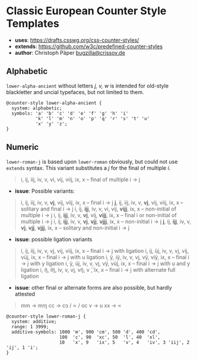 Classic European Counter Style Templates
========================================

- **uses**: https://drafts.csswg.org/css-counter-styles/
- **extends**: https://github.com/w3c/predefined-counter-styles
- **author**: Christoph Päper bugzilla@crissov.de

    

Alphabetic
----------

    

`lower-alpha-ancient` without letters *j, v, w* is intended for old-style blackletter and uncial typefaces,
but not limited to them.

    @counter-style lower-alpha-ancient {
      system: alphabetic;
      symbols: 'a' 'b' 'c' 'd' 'e' 'f' 'g' 'h' 'i'
               'k' 'l' 'm' 'n' 'o' 'p' 'q' 'r' 's' 't' 'u'
               'x' 'y' 'z';
    }
    

Numeric
-------

    

`lower-roman-j` is based upon `lower-roman` obviously, but could not use `extends` syntax. 
This variant substitutes a *j* for the final of multiple *i*.
>   i,   ij,   iij,   iv, v,   vi,     vij,     viij,   ix, x – final of multiple i → j

- **issue**: Possible variants:
>   i,   ij,   iij,   iv, v, **vj**,   vij,     viij,   ix, x – final i → j
> **j**, ij,   iij,   iv, v, **vj**,   vij,     viij,   ix, x – solitary and final i → j
>   i,   ij, **ijj**, iv, v,   vi,     vij,   **vijj**, ix, x – non-initial of multiple i → j
>   i,   ij, **ijj**, iv, v, **vj**,   vij,   **vijj**, ix, x – final i or non-initial of multiple i → j
>   i,   ij, **ijj**, iv, v, **vj**, **vjj**, **vjjj**, ix, x – non-initial i → j
> **j**, ij, **ijj**, iv, v, **vj**, **vjj**, **vjjj**, ix, x – solitary and non-initial i → j

- **issue**: possible ligation variants
> i, ĳ,  iĳ,  iv, v, vj, vĳ,  viĳ,  ix, x – final i → j with ligation
> i, ij, üj,  iv, v, vj, vij, vüj,  ix, x – final i → j with u ligation
> i, ÿ,  iÿ,  iv, v, vj, vÿ,  viÿ,  ix, x – final i → j with y ligation
> i, ÿ,  üj,  iv, v, vj, vÿ,  vüj,  ix, x – final i → j with u and y ligation
> i, ŋ̈,  ⃛ɱ,  iv, v, vj, vŋ̈,  v  ⃛,  ix, x – final i → j with alternate full ligation

- **issue**: other final or alternate forms are also possible, but hardly attested
> mm → mɱ
> cc → cɔ / ∝ / oc
> v → u
> xx → ∝

    @counter-style lower-roman-j {
      system: additive;
      range: 1 3999;
      additive-symbols: 1000 'm', 900 'cm', 500 'd', 400 'cd', 
                        100  'c', 90  'xc', 50  'l', 40  'xl',
                        10   'x', 9   'ix', 5   'v', 4   'iv', 3 'iij', 2 'ij', 1 'i';
    }
